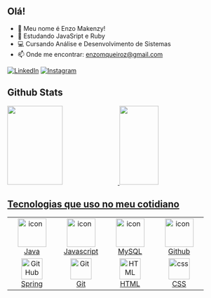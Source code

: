 ## Olá!
- 👋 Meu nome é Enzo Makenzy!
- 🌱 Estudando JavaSript e Ruby
- 💻 Cursando Análise e Desenvolvimento de Sistemas 
- 📫 Onde me encontrar: enzomqueiroz@gmail.com 

[![LinkedIn](https://img.shields.io/badge/LinkedIn-0077B5?style=for-the-badge&logo=linkedin&logoColor=white)](https://www.linkedin.com/in/enzo-makenzy-5a454a220/) 
[![Instagram](https://img.shields.io/badge/Instagram-E4405F?style=for-the-badge&logo=instagram&logoColor=white)](https://www.instagram.com/enzomakenzy/)

## Github Stats
  <div>
  <a href="https://github.com/enzomakenzy/">
  <img height="180em" width="50%" src="https://github-readme-stats.vercel.app/api?username=enzomakenzy&show_icons=true&theme=radical&include_all_commits=true&count_private=true"/>
  <img height="180em" width="42%" src="https://github-readme-stats.vercel.app/api/top-langs/?username=enzomakenzy&layout=compact&langs_count=7&theme=radical"/>
  </div>

## Tecnologias que uso no meu cotidiano

<table>
  <tr>
    <td align="center" width="96">
        <img src="https://techstack-generator.vercel.app/java-icon.svg" alt="icon" width="65" height="65" />
      <br>Java
    </td>
    <td align="center" width="96">
        <img src="https://techstack-generator.vercel.app/js-icon.svg" alt="icon" width="65" height="65" />
      <br>Javascript
    </td>
    <td align="center" width="96">
        <img src="https://techstack-generator.vercel.app/mysql-icon.svg" alt="icon" width="65" height="65" />
      <br>MySQL
    </td>
    <td align="center" width="96">
        <img src="https://techstack-generator.vercel.app/github-icon.svg" alt="icon" width="65" height="65" />
      <br>Github
    </td>
  </tr>
  <tr>
    <td align="center" width="96">
        <img src="https://cdn.jsdelivr.net/gh/devicons/devicon@latest/icons/spring/spring-original.svg" width="48" height="48" alt="GitHub" />
      <br>Spring
    </td>
    <td align="center" width="96"> 
        <img src="https://user-images.githubusercontent.com/25181517/192108372-f71d70ac-7ae6-4c0d-8395-51d8870c2ef0.png" width="48" height="48" alt="Git" />
      <br>Git
    </td>
    <td align="center"  width="96">
        <img src="https://skillicons.dev/icons?i=html" width="48" height="48" alt="HTML" />
      <br>HTML
    </td>
    <td align="center" width="96">
        <img src="https://skillicons.dev/icons?i=css" width="48" height="48" alt="css" />
      <br>CSS
    </td>

 </tr>
</table>

